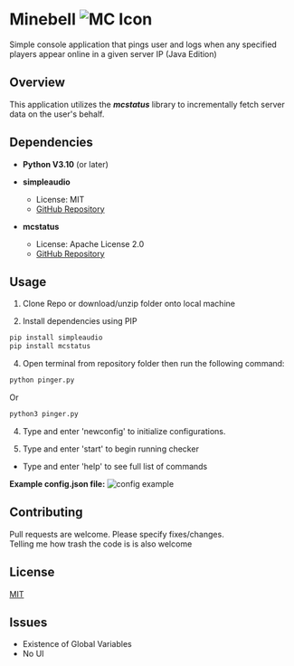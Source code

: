 # Minebell   ![MC Icon](https://iili.io/6Jdw5g.png)
 
Simple console application that pings user and logs when any specified players appear online in a given server IP (Java Edition)

## Overview
This application utilizes the ***mcstatus*** library to incrementally fetch server data on the user's behalf.

## Dependencies

- **Python V3.10** (or later)


- **simpleaudio**
  - License: MIT
  - [GitHub Repository](https://github.com/hamiltron/py-simple-audio)

- **mcstatus**
  - License: Apache License 2.0
  - [GitHub Repository](https://github.com/py-mine/mcstatus)


## Usage
1. Clone Repo or download/unzip folder onto local machine

2. Install dependencies using PIP

```bash
pip install simpleaudio
pip install mcstatus
```


4. Open terminal from repository folder then run the following command:
```bash
python pinger.py
```
Or

```bash
python3 pinger.py
```
4. Type and enter 'newconfig' to initialize configurations.

5. Type and enter 'start' to begin running checker

- Type and enter 'help' to see full list of commands

**Example config.json file:**
 ![config example]([https://iili.io/6Jdw5g.png](https://i.ibb.co/B3pD02q/Screenshot-2023-09-02-113850.png))



## Contributing
Pull requests are welcome. Please specify fixes/changes.  
Telling me how trash the code is is also welcome


## License
[MIT](https://choosealicense.com/licenses/mit/)


## Issues
- Existence of Global Variables
- No UI
